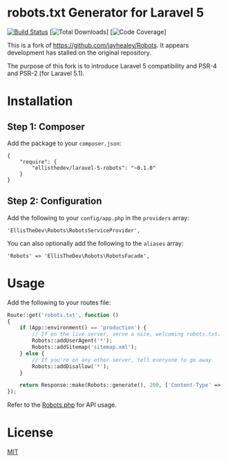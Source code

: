 # robots.txt Generator for Laravel 5

[![Build Status](https://travis-ci.org/ellisthedev/laravel-5-robots.svg?branch=master)](https://travis-ci.org/ellisthedev/laravel-5-robots) [![Total Downloads](https://img.shields.io/packagist/dt/ellisthedev/laravel-5-robots.svg)] [![Code Coverage](https://img.shields.io/codecov/c/github/ellisthedev/laravel-5-robots.svg)]

This is a fork of https://github.com/jayhealey/Robots. It appears development
has stalled on the original repository.

The purpose of this fork is to introduce Laravel 5 compatibility and PSR-4 and
PSR-2 (for Laravel 5.1).

# Installation

## Step 1: Composer

Add the package to your `composer.json`:

```
{
    "require": {
        "ellisthedev/laravel-5-robots": "~0.1.0"
    }
}
```

## Step 2: Configuration

Add the following to your `config/app.php` in the `providers` array:

```
'EllisTheDev\Robots\RobotsServiceProvider',
```

You can also optionally add the following to the `aliases` array:

```
'Robots' => 'EllisTheDev\Robots\RobotsFacade',
```

# Usage

Add the following to your routes file:

```php
Route::get('robots.txt', function ()
{
    if (App::environment() == 'production') {
        // If on the live server, serve a nice, welcoming robots.txt.
        Robots::addUserAgent('*');
        Robots::addSitemap('sitemap.xml');
    } else {
        // If you're on any other server, tell everyone to go away.
        Robots::addDisallow('*');
    }

    return Response::make(Robots::generate(), 200, ['Content-Type' => 'text/plain']);
});
```

Refer to the [Robots.php](src/EllisTheDev/Robots/Robots.php) for API usage.

# License

[MIT](LICENSE)
